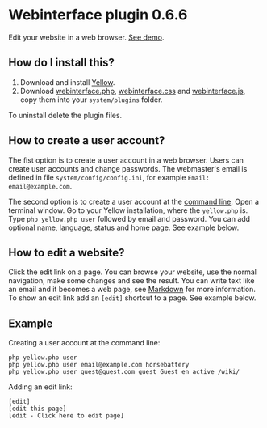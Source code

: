 Webinterface plugin 0.6.6
=========================
Edit your website in a web browser. [See demo](http://developers.datenstrom.se).

How do I install this?
----------------------
1. Download and install [Yellow](https://github.com/datenstrom/yellow/).  
2. Download [webinterface.php](webinterface.php?raw=true), [webinterface.css](webinterface.css?raw=true) and [webinterface.js](webinterface.js?raw=true), copy them into your `system/plugins` folder.  

To uninstall delete the plugin files.

How to create a user account?
-----------------------------
The fist option is to create a user account in a web browser. Users can create user accounts and change passwords. The webmaster's email is defined in file `system/config/config.ini`, for example `Email: email@example.com`.

The second option is to create a user account at the [command line](https://github.com/datenstrom/yellow-plugins/tree/master/commandline). Open a terminal window. Go to your Yellow installation, where the `yellow.php` is. Type `php yellow.php user` followed by email and password. You can add  optional name, language, status and home page. See example below.

How to edit a website?
----------------------
Click the edit link on a page. You can browse your website, use the normal navigation, make some changes and see the result. You can write text like an email and it becomes a web page, see [Markdown](https://github.com/datenstrom/yellow-plugins/tree/master/markdown) for more information. To show an edit link add an `[edit]` shortcut to a page. See example below.

Example
-------
Creating a user account at the command line:
 
`php yellow.php user`  
`php yellow.php user email@example.com horsebattery`  
`php yellow.php user guest@guest.com guest Guest en active /wiki/`  

Adding an edit link:

    [edit]
    [edit this page]
    [edit - Click here to edit page]
